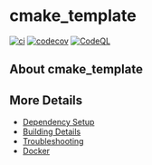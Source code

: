 # cmake_template

[![ci](https://github.com/gitandeee/cmake_template/actions/workflows/ci.yml/badge.svg)](https://github.com/gitandeee/cmake_template/actions/workflows/ci.yml)
[![codecov](https://codecov.io/gh/gitandeee/cmake_template/branch/main/graph/badge.svg)](https://codecov.io/gh/gitandeee/cmake_template)
[![CodeQL](https://github.com/gitandeee/cmake_template/actions/workflows/codeql-analysis.yml/badge.svg)](https://github.com/gitandeee/cmake_template/actions/workflows/codeql-analysis.yml)

## About cmake_template



## More Details

 * [Dependency Setup](README_dependencies.md)
 * [Building Details](README_building.md)
 * [Troubleshooting](README_troubleshooting.md)
 * [Docker](README_docker.md)

